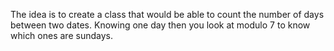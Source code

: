 The idea is to create a class that would be able to count the number of days between two dates.
Knowing one day then you look at modulo 7 to know which ones are sundays.